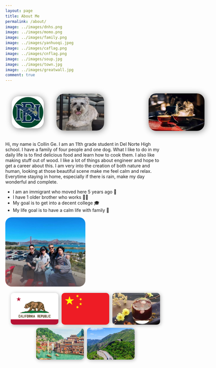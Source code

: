 ```yaml
---
layout: page
title: About Me
permalink: /about/
image: ../images/dnhs.png
image: ../images/momo.png
image: ../images/family.png
image: ../images/yanhuoqi.jpeg
image: ../images/caflag.png
image: ../images/cnflag.png 
image: ../images/soup.jpg
image: ../images/town.jpg
image: ../images/greatwall.jpg
comment: true
---
```


<html lang="en">
<head>
    <meta charset="UTF-8">
    <meta http-equiv="X-UA-Compatible" content="IE=edge">
    <meta name="viewport" content="width=device-width, initial-scale=1.0">
    <style>
        .top-layerpicture {
            display: flex;
            align-items: center;
        }
        .top-layerpicture img {
            box-shadow: 2px 2px 20px gray;
            border-radius: 24px;
            margin-right: 20px;
            transition: transform 0.3s ease; 
        }
        .top-layerpicture img:hover {
            transform: scale(1.1);
        }
        .familypic-edit {
            display: flex; 
            justify-content: left; 
            align-items: left;
        }
        .gallery {
            display: flex;
            flex-wrap: wrap;
            gap: 10px;
            justify-content: center;
            margin-top: 20px;
        }
        .gallery img {
            width: 150px;
            height: 100px;
            object-fit: cover;
            border-radius: 10px;
            box-shadow: 2px 2px 12px rgba(0, 0, 0, 0.3);
            transition: transform 0.3s ease;
        }
        .gallery img:hover {
            transform: scale(1.1);
        }
    </style>
</head>
<body>
    <div>
        <p></p>
    </div>
    <div class="zoom-in">
        <div class="top-layerpicture">
            <img src="../images/dnhs.png" alt="logo" width="20%" style="margin: 20px">
            <img src="../images/momo.png" alt="dog" width="150" style="margin: 20px">
            <img src="../images/yanhuoqi.jpeg" alt="cooking" width="35%" style="margin-left: 120px">
        </div>
    </div>
    <div>
        <p>
        </p>
        <p> 
        Hi, my name is Collin Ge. I am an 11th grade student in Del Norte High school. I have a family of four people and one dog. What I like to do in my daily life is to find delicious food and learn how to cook them. I also like making stuff out of wood. I like a lot of things about engineer and hope to get a career about this. I am very into the creation of both nature and human, looking at those beautiful scene make me feel calm and relax. Everytime staying in home, especially if there is rain, make my day wonderful and complete.
        </p>
        <ul>
            <li>I am an immigrant who moved here 5 years ago 🛫</li>
            <li>I have 1 older brother who works 👨‍💼</li>
            <li>My goal is to get into a decent college 🎓</li>
            <li>My life goal is to have a calm life with family 🏡</li>
        </ul>
    </div>
    <div class="familypic-edit">
        <img src="../images/family.png" alt="family" width="50%" style="border-radius: 20px">
    </div>
    <!-- Gallery Section -->
    <div class="gallery">
        <img src="../images/caflag.png" alt="California Flag">
        <img src="../images/cnflag.png" alt="Chinese Flag"> 
        <img src="../images/soup.jpg" alt="Soup">
        <img src="../images/town.jpg" alt="town">
        <img src="../images/greatwall.jpg" alt="greatwall">
    </div>
</body>
</html>

